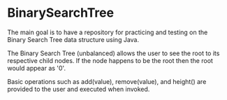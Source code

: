 # BinarySearchTree
The main goal is to have a repository for practicing and testing on the Binary Search Tree data structure using Java.

The Binary Search Tree (unbalanced) allows the user to see the root to its respective child nodes. 
If the node happens to be the root then the root would appear as '0'.

Basic operations such as add(value), remove(value), and height() are provided to the user and executed when invoked.
